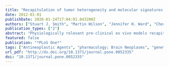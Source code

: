 ```yaml
---
title: "Recapitulation of tumor heterogeneity and molecular signatures in a 3D brain cancer model with decreased sensitivity to histone deacetylase inhibition."
date: 2012-01-01
publishDate: 2020-01-24T17:04:01.043200Z
authors: ["Stuart J. Smith", "Martin Wilson", "Jennifer H. Ward", "Cheryl V. Rahman", "Andrew C. Peet", "Donald C. Macarthur", "Felicity R A J. Rose", "Richard G. Grundy", "Ruman Rahman"]
publication_types: ["2"]
abstract: "Physiologically relevant pre-clinical ex vivo models recapitulating CNS tumor micro-environmental complexity will aid development of biologically-targeted agents. We present comprehensive characterization of tumor aggregates generated using the 3D Rotary Cell Culture System (RCCS).CNS cancer cell lines were grown in conventional 2D cultures and the RCCS and comparison with a cohort of 53 pediatric high grade gliomas conducted by genome wide gene expression and microRNA arrays, coupled with immunohistochemistry, ex vivo magnetic resonance spectroscopy and drug sensitivity evaluation using the histone deacetylase inhibitor, Vorinostat.Macroscopic RCCS aggregates recapitulated the heterogeneous morphology of brain tumors with a distinct proliferating rim, necrotic core and oxygen tension gradient. Gene expression and microRNA analyses revealed significant differences with 3D expression intermediate to 2D cultures and primary brain tumors. Metabolic profiling revealed differential profiles, with an increase in tumor specific metabolites in 3D. To evaluate the potential of the RCCS as a drug testing tool, we determined the efficacy of Vorinostat against aggregates of U87 and KNS42 glioblastoma cells. Both lines demonstrated markedly reduced sensitivity when assaying in 3D culture conditions compared to classical 2D drug screen approaches.Our comprehensive characterization demonstrates that 3D RCCS culture of high grade brain tumor cells has profound effects on the genetic, epigenetic and metabolic profiles of cultured cells, with these cells residing as an intermediate phenotype between that of 2D cultures and primary tumors. There is a discrepancy between 2D culture and tumor molecular profiles, and RCCS partially re-capitulates tissue specific features, allowing drug testing in a more relevant ex vivo system."
featured: false
publication: "*PLoS One*"
tags: ["Antineoplastic Agents", "pharmacology; Brain Neoplasms", "genetics/metabolism/pathology; Cell Line", "Tumor; Cell Proliferation; Cluster Analysis; Drug Resistance", "Neoplasm; Extracellular Matrix", "metabolism; Gene Expression Profiling; Gene Expression Regulation", "Neoplastic; Histone Deacetylase Inhibitors", "pharmacology; Humans; Metabolome; Phenotype; Primary Cell Culture; Spheroids", "Cellular; Tumor Cells", "Cultured; Tumor Microenvironment"]
url_pdf: "http://dx.doi.org/10.1371/journal.pone.0052335"
doi: "10.1371/journal.pone.0052335"
---
```



